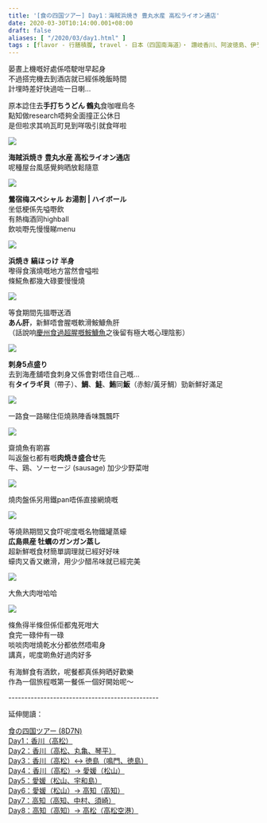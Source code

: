 ```yaml
---
title: '[食の四国ツアー] Day1：海賊浜焼き 豊丸水産 高松ライオン通店'
date: 2020-03-30T10:14:00.001+08:00
draft: false
aliases: [ "/2020/03/day1.html" ]
tags : [flavor - 行膳積腹, travel - 日本（四国南海道）・ 讚岐香川、阿波徳島、伊予愛媛、土佐高知, flavor - 飲！]
---
```


晏晝上機嘅好處係唔駛咁早起身  
不過搭完機去到酒店就已經係晚飯時間  
計埋時差好快過咗一日喇...  
  
原本諗住去**手打ちうどん 鶴丸**食咖喱烏冬  
點知做research唔夠全面撞正公休日  
是但啦求其响瓦町見到咩吸引就食咩啦  

![](/images/shikoku1a.jpg)

**海賊浜焼き 豊丸水産 高松ライオン通店**  
呢種屋台風感覺夠晒放鬆隨意  

![](https://yehvoq.ch.files.1drv.com/y4m97T93h2V57L2_h_ShU-y8v2W_85o1imgsyqd1mNTnq8zD5-WlUN9FhAPMmU-mrabWDRKIhEXTbX3k0X-lbKGT1R_zFRjyUmGyF3xeYYkyws0CG16w8bZrNNpNVbqUfNmwzT_weu-iB5meMzEYrCgFGNiXvbp_Qf8oG6NivpXU9azydUG23mq2xxKcrHIsS9cTQA4CsTllepDHDcDOG2M6g?width=660&height=372&cropmode=none)

**鶯宿梅スペシャル お湯割 | ハイボール**  
坐低梗係先嗌嘢飲  
有熱梅酒同highball  
飲啖嘢先慢慢睇menu  

![](https://yehuoq.ch.files.1drv.com/y4mbx0GGqap53wu48HYE5ik3iKQg4otAtW4baCRpDOp9e6y3uU6LkN1COyXRu4fxnWIXnIf4iy7eKZkSFmUB7gK2HllI0GETJcklm2yqUgnMDVCiyaxCa6Hfk1tFJCd1SikyVF_j_2tS3-69DKGhJZ-6jD84QmXhPsBQ74i2RGWC3eLI30LuAIjiP7UwkBtCx0b9Y8NsEOOIDQZQisStWqdZw?width=660&height=372&cropmode=none)

**浜焼き 縞ほっけ 半身**  
嚟得食濱燒嘅地方當然會嗌啦  
條𩸽魚都幾大碌要慢慢燒  

![](https://yehtoq.ch.files.1drv.com/y4mI4uWfCftR2NCEBzcK7LH6ayhpHI3JTUzSdqXTkVU6wZ2CRyoE5NBKKiah8pivrSbtSyopMSWPUaKpGQvJvv8PmaB0FUWSYtrhmFjB3mCmhMFep7tERQLFqrnIp2AX6WEpnhCzEXVxCgTeXJWSt1KkUZ0K4qMCtTLVmc8Fkd4fO8iujXYL4V9z8YWPq6jlfRmtYMBNKUbXa0yLmuddbi68g?width=660&height=372&cropmode=none)

等食期間先搵嘢送酒  
**あん肝**，新鮮唔會腥嘅軟滑鮟鱇魚肝  
（話說响[慶州食過超腥嘅鮟鱇魚](https://www.hidie.net/2014/01/day2_13.html)之後留有極大嘅心理陰影）  

![](https://yehsoq.ch.files.1drv.com/y4m3eDRrI1cQK46BwYqCKunWXO1d22PXfIl2s02Agk5Z5vKa5TBoU1sohj9WraW1ur2voAqipZMtUWky5QSIt6XeX1wLF8Fdh8BgLkM1JT2WvOnwtjNIgyTGSmGvGlWyBxs-U5rtqZx4dwByCoRNyiGFLEhdzpG6RGbBYIXIKTf7pvTtekIhlXDh8HLlczw3dsRZGBPZwd2_F7WTw0qa0LDjA?width=660&height=372&cropmode=none)

**刺身5点盛り**  
去到海產舖唔食刺身又係會對唔住自己嘅...  
有**タイラギ貝**（帶子）、**鯛**、**鮭**、**鮪**同**魬**（赤鯮/黃牙鯛）勁新鮮好滿足  

![](https://yehroq.ch.files.1drv.com/y4mMQImGGip-HkvHxcWWO3S-ue0j4eTp0Rdyrao5vJbY5130fy68ZvbAdPy96ovqGk_94ZhqLiRvKqs9QYEK1uJogQpmsiHT6F3-qOFfZEIhQw5Ok4DUrAm6fIGUMt2TSQaUfeJFnJh6Vj5J3gd9sKsdEnSC2B1U4ux2J1VXyBuLelzodoBXTOTxZYXCmgiOqBhZ2cMz3ZHpoZBDWMye9z4Bw?width=660&height=372&cropmode=none)

一路食一路睇住佢燒熟陣香味飄飄吓  

![](https://yehqoq.ch.files.1drv.com/y4maeHQVWzJlLoEGhe1-VwmCJp2nVghaL-dnrBfCz0caAXsWe1I2CV1X2Rh6gKP5cLR93CMBFTAJN5wPrraAsatR_M69laMJ23w1KCS9vK1Hih-hae5QTsx1SLWDd59Hn2og0_v7v3byBLBjOTHo7XsuZTuOgQM7urGqjrljEIwPsmkWDUuoVISGdDFiY21EvjJ3Rr2szV949geLu77k73stg?width=660&height=372&cropmode=none)

齋燒魚有啲寡  
叫返盤乜都有嘅**肉焼き盛合せ**先  
牛、鶏、ソーセージ (sausage) 加少少野菜咁  

![](https://yehpoq.ch.files.1drv.com/y4mrywfW-IcnJmxb37d7MzRzJBW4E2HliBDFCFjkJKd8kqQ1qzJFCnOPZYHrSfvNTMvzNooGPNpbzrh8l8BhdsQNdOQ2xFVj1MgGcb3HRU1bmsQCb9PRAdXyWahAAt3McwbbEMhXNkINv_aOGLyL8EvbaFRERVylYXv_9ag8TLr8S1KZwqlF2Lt_HRtl_o7Ss-8e1JCTjfXAbixDtVSqHhN6Q?width=660&height=372&cropmode=none)

燒肉盤係另用鐵pan唔係直接網燒嘅  

![](https://yehooq.ch.files.1drv.com/y4mULQk3BsvEuW855bS0gOfwMmZyH02KU5itQHwexYevAYqk4lRNjz6RfPsikipmhswNzk9U8lNdHTENJ0SUyvmvD958n4_USiBCkM3lK388XfsTo7t2QAj_Yz4QPTySOgJiiHoYsQVFEVf9a5DmqbkHgNrVL0qHRO6AHNo8lL_J7kAoOFDOa_542yoKApbDYKr0hELDaSJw55iEE6Ds7Octw?width=660&height=372&cropmode=none)

等燒熟期間又食吓呢度嘅名物鐵罐蒸蠔  
**広島県産 牡蠣のガンガン蒸し**  
超新鮮嘅食材簡單調理就已經好好味  
蠔肉又香又嫩滑，用少少醋吊味就已經完美  

![](https://yohwoq.ch.files.1drv.com/y4m_hCNVcmQthlqBcN_4mwk2uga8pixYrbv2kfMFoh0KGK8cGfQMm106d0FSfc-XuZbCxihBXhnYd8P8mJ17VyCauJEW7SBd5lTdubT-613lvnM6QMl23xJ_8joO_mAYQGpxAXYdiGjmHGJl22EpUAbXDRv9It8DkWodz4Q6HEmaTqgWSrulhOC9dYfcFdd17Dep6OZIVxDbvcdpM5ZDJSS5w?width=660&height=372&cropmode=none)

大魚大肉咁哈哈  

![](https://yohuoq.ch.files.1drv.com/y4mNh_6ayZblIfjOBH75tHIQ_ivWPc5U7y2jgvov22pxSPaKkeubLPVAMaow_R_qV7TdjoU4pxL3vuHL8OQqX9CmM40PtPMlHcPqGz7C__SeJCJkqBTR0I3RKsn4Ra2kzgbqZLKpqUE6aza9Dezn8lMg-91333W6fBSaZjiENQyTxO2ONupuc7fpZ9PQO6kpR0Q_8c20htWuzZonLn-2APQAw?width=660&height=372&cropmode=none)

條魚得半條但係佢都鬼死咁大  
食完一碌仲有一碌  
啖啖肉咁燒乾水分都依然唔嚡身  
講真，呢度啲魚好過肉好多  
  
有海鮮食有酒飲，呢餐都真係夠晒好歡樂  
作為一個旅程嘅第一餐係一個好開始呢～  
  
\-----------------------------------------------  
  

延伸閱讀：

[食の四国ツアー (8D7N)](https://www.hidie.net/2020/05/8d7n.html)  
[Day1：香川（高松）](https://www.hidie.net/2017/08/day1.html)  
[Day2：香川（高松、丸亀、琴平）](https://www.hidie.net/2017/08/day2.html)  
[Day3：香川（高松）↔ 徳島（鳴門、徳島）](https://www.hidie.net/2017/08/day3.html)  
[Day4：香川（高松）→ 愛媛（松山）](https://www.hidie.net/2017/08/day4.html)  
[Day5：愛媛（松山、宇和島）](https://www.hidie.net/2017/08/day5.html)  
[Day6：愛媛（松山）→ 高知（高知）](https://www.hidie.net/2017/08/day6.html)  
[Day7：高知（高知、中村、須崎）](https://www.hidie.net/2017/08/day7.html)  
[Day8：高知（高知）→ 高松（高松空港）](https://www.hidie.net/2017/08/day8.html)